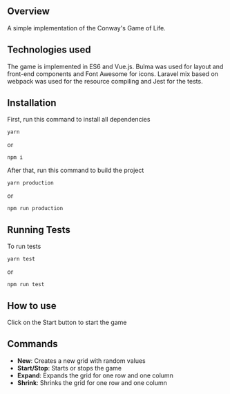 ## Overview

A simple implementation of the Conway's Game of Life.

## Technologies used 

 The game is implemented in ES6 and Vue.js. Bulma was used for layout and front-end components and Font Awesome for icons.
 Laravel mix based on webpack was used for the resource compiling and Jest for the tests.


## Installation

First, run this command to install all dependencies

```
yarn
```
or
```
npm i
```

After that, run this command to build the project

```
yarn production
```
or
```
npm run production
```

## Running Tests

To run tests
 
```
yarn test
```
or
```
npm run test
```

## How to use

Click on the Start button to start the game

## Commands

- **New**: Creates a new grid with random values
- **Start/Stop**: Starts or stops the game
- **Expand**: Expands the grid for one row and one column
- **Shrink**: Shrinks the grid for one row and one column


